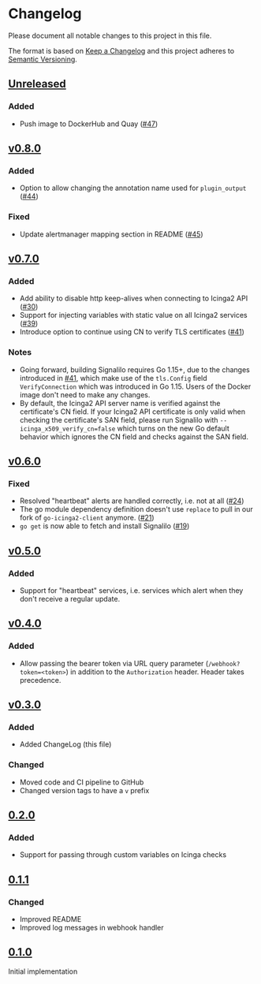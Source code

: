 # Changelog

Please document all notable changes to this project in this file.

The format is based on [Keep a Changelog](http://keepachangelog.com/)
and this project adheres to [Semantic Versioning](http://semver.org/).

## [Unreleased]

### Added

- Push image to DockerHub and Quay ([#47])

## [v0.8.0]

### Added

- Option to allow changing the annotation name used for `plugin_output` ([#44])

### Fixed

- Update alertmanager mapping section in README ([#45])

## [v0.7.0]

### Added

- Add ability to disable http keep-alives when connecting to Icinga2 API ([#30])
- Support for injecting variables with static value on all Icinga2 services ([#39])
- Introduce option to continue using CN to verify TLS certificates ([#41])

### Notes

- Going forward, building Signalilo requires Go 1.15+, due to the changes
  introduced in [#41], which make use of the `tls.Config` field
  `VerifyConnection` which was introduced in Go 1.15.
  Users of the Docker image don't need to make any changes.
- By default, the Icinga2 API server name is verified against the
  certificate's CN field.
  If your Icinga2 API certificate is only valid when checking the
  certificate's SAN field, please run Signalilo with
  `--icinga_x509_verify_cn=false` which turns on the new Go default behavior
  which ignores the CN field and checks against the SAN field.

## [v0.6.0]

### Fixed

- Resolved "heartbeat" alerts are handled correctly, i.e. not at all ([#24])
- The go module dependency definition doesn't use `replace` to pull in our fork of `go-icinga2-client` anymore. ([#21])
- `go get` is now able to fetch and install Signalilo ([#19])

## [v0.5.0]

### Added

- Support for "heartbeat" services, i.e. services which alert when they don't receive a regular update.

## [v0.4.0]

### Added

- Allow passing the bearer token via URL query parameter (`/webhook?token=<token>`) in addition to the `Authorization` header. Header takes precedence.

## [v0.3.0]

### Added

- Added ChangeLog (this file)

### Changed

- Moved code and CI pipeline to GitHub
- Changed version tags to have a `v` prefix

## [0.2.0]

### Added

- Support for passing through custom variables on Icinga checks

## [0.1.1]

### Changed

- Improved README
- Improved log messages in webhook handler

## [0.1.0]

Initial implementation

[Unreleased]: https://github.com/vshn/signalilo/compare/v0.8.0...HEAD
[0.1.0]: https://github.com/vshn/signalilo/releases/tag/0.1.0
[0.1.1]: https://github.com/vshn/signalilo/releases/tag/0.1.1
[0.2.0]: https://github.com/vshn/signalilo/releases/tag/0.2.0
[v0.3.0]: https://github.com/vshn/signalilo/releases/tag/v0.3.0
[v0.4.0]: https://github.com/vshn/signalilo/releases/tag/v0.4.0
[v0.5.0]: https://github.com/vshn/signalilo/releases/tag/v0.5.0
[v0.6.0]: https://github.com/vshn/signalilo/releases/tag/v0.6.0
[v0.7.0]: https://github.com/vshn/signalilo/releases/tag/v0.7.0
[v0.8.0]: https://github.com/vshn/signalilo/releases/tag/v0.8.0
[#19]: https://github.com/vshn/signalilo/pull/19
[#21]: https://github.com/vshn/signalilo/pull/21
[#24]: https://github.com/vshn/signalilo/pull/24
[#30]: https://github.com/vshn/signalilo/pull/30
[#39]: https://github.com/vshn/signalilo/pull/39
[#41]: https://github.com/vshn/signalilo/pull/41
[#44]: https://github.com/vshn/signalilo/pull/44
[#45]: https://github.com/vshn/signalilo/pull/45
[#47]: https://github.com/vshn/signalilo/pull/47
